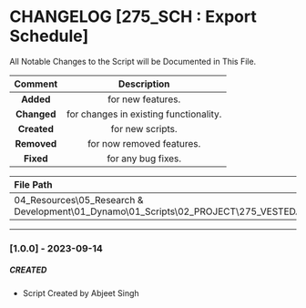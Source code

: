 # CHANGELOG [275_SCH : Export Schedule]
All Notable Changes to the Script will be Documented in This File.

| Comment | Description |
| :--: | :--: |
| **Added**  | for new features. |
|**Changed** |for changes in existing functionality. |
|**Created** | for new scripts. |
|**Removed** |for now removed features. |
|**Fixed** |for any bug fixes. |

| File Path | 
| :-- |
| 04_Resources\05_Research & Development\01_Dynamo\01_Scripts\02_PROJECT\275_VESTEDA\SCHEDULES |
------------------------------------------------------------------

### [1.0.0] - 2023-09-14
##### CREATED
- Script Created by Abjeet Singh

